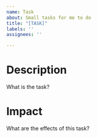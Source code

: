 ```yaml
---
name: Task
about: Small tasks for me to do
title: "[TASK]"
labels: ''
assignees: ''

---
```


# Description
What is the task?

# Impact
What are the effects of this task?
